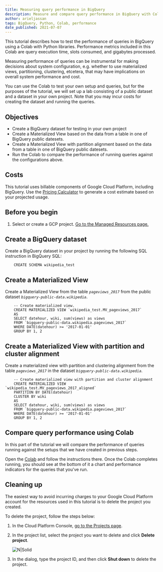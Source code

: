 ```yaml
---
title: Measuring query performance in BigQuery
description: Measure and compare query performance in BigQuery with Colab and Python libraries.
author: arieljassan
tags: BigQuery, Python, Colab, performance
date_published: 2021-07-07
---
```


This tutorial describes how to test the performance of queries in BigQuery using a Colab with Python libraries. Performance metrics included in this Colab are query execution time, slots consumed, and gigabytes processed.

Measuring performance of queries can be instrumental for making decisions about system configuration, e.g. whether to use materialized views, partitioning, clustering, etcetera, that may have implications on overall system performance and cost.

You can use the Colab to test your own setup and queries, but for the purposes of the tutorial, we will set up a lab consisting of a public dataset and a dataset in your own project. Note that you may incur costs for creating the dataset and running the queries.

## Objectives
- Create a BigQuery dataset for testing in your own project
- Create a Materialized View based on the data from a table in one of BigQuery public datesets.
- Create a Materialized View with partition alignment based on the data from a table in one of BigQuery public datesets.
- Run the Colab to compare the performance of running queries against the configurations above.

## Costs

This tutorial uses billable components of Google Cloud Platform, including BigQuery. Use the [Pricing Calculator](https://cloud.google.com/products/calculator) to generate a cost estimate based on your projected usage.

## Before you begin

1.  Select or create a GCP project.
    [Go to the Managed Resources page.](https://console.cloud.google.com/cloud-resource-manager)

## Create a BigQuery dataset

Create a BigQuery dataset in your project by running the following SQL instruction in BigQuery SQL:

        CREATE SCHEMA wikipedia_test

## Create a Materialized View

Create a Materialized View from the table *`pageviews_2017`* from the public dataset *`bigquery-public-data.wikipedia`*.

        -- Create materialized view.
        CREATE MATERIALIZED VIEW `wikipedia_test.MV_pageviews_2017`
        AS
        SELECT datehour, wiki, sum(views) as views
        FROM `bigquery-public-data.wikipedia.pageviews_2017`
        WHERE DATE(datehour) >= '2017-01-01'
        GROUP BY 1, 2

## Create a Materialized View with partition and cluster alignment

Create a materialized view with partition and clustering alignment from the table *`pageviews_2017`* in the dataset *`bigquery-public-data.wikipedia`*.

        -- Create materialized view with partition and cluster alignment
        CREATE MATERIALIZED VIEW `wikipedia_test.MV_pageviews_2017_aligned`
        PARTITION BY DATE(datehour)
        CLUSTER BY wiki
        AS
        SELECT datehour, wiki, sum(views) as views
        FROM `bigquery-public-data.wikipedia.pageviews_2017`
        WHERE DATE(datehour) >= '2017-01-01'
        GROUP BY 1, 2

## Compare query performance using Colab

In this part of the tutorial we will compare the performance of queries running against the setups that we have created in previous steps.

Open the [Colab](https://colab.research.google.com/drive/1npGmCLb0s6M3Kttw8SDw8wKEm6FXZbb-?usp=share_link) and follow the instructions there. Once the Colab completes running, you should see at the bottom of it a chart and performance indicators for the queries that you've run.


## Cleaning up

The easiest way to avoid incurring charges to your Google Cloud Platform account for the resources used in this tutorial is to delete the project you created.

To delete the project, follow the steps below:
1.  In the Cloud Platform Console, [go to the Projects page](https://console.cloud.google.com/iam-admin/projects).

1.  In the project list, select the project you want to delete and click **Delete project**.

    ![N|Solid](https://storage.googleapis.com/gcp-community/tutorials/partial-redaction-with-dlp-and-gcf/img_delete_project.png)

1.  In the dialog, type the project ID, and then click **Shut down** to delete the project.
